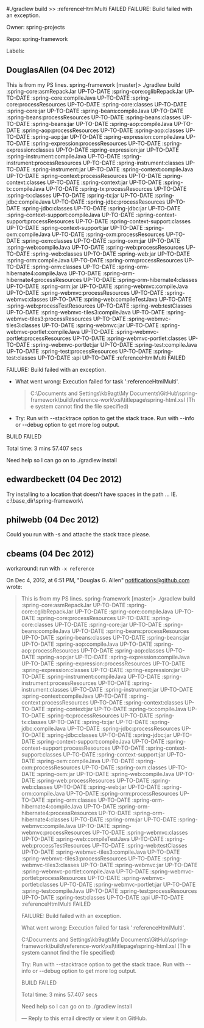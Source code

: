 #./gradlew build >> :referenceHtmlMulti FAILED  FAILURE: Build failed with an exception.

Owner: spring-projects

Repo: spring-framework

Labels: 

## DouglasAllen (04 Dec 2012)

This is from my PS lines.
spring-framework [master]> ./gradlew build
:spring-core:asmRepackJar UP-TO-DATE
:spring-core:cglibRepackJar UP-TO-DATE
:spring-core:compileJava UP-TO-DATE
:spring-core:processResources UP-TO-DATE
:spring-core:classes UP-TO-DATE
:spring-core:jar UP-TO-DATE
:spring-beans:compileJava UP-TO-DATE
:spring-beans:processResources UP-TO-DATE
:spring-beans:classes UP-TO-DATE
:spring-beans:jar UP-TO-DATE
:spring-aop:compileJava UP-TO-DATE
:spring-aop:processResources UP-TO-DATE
:spring-aop:classes UP-TO-DATE
:spring-aop:jar UP-TO-DATE
:spring-expression:compileJava UP-TO-DATE
:spring-expression:processResources UP-TO-DATE
:spring-expression:classes UP-TO-DATE
:spring-expression:jar UP-TO-DATE
:spring-instrument:compileJava UP-TO-DATE
:spring-instrument:processResources UP-TO-DATE
:spring-instrument:classes UP-TO-DATE
:spring-instrument:jar UP-TO-DATE
:spring-context:compileJava UP-TO-DATE
:spring-context:processResources UP-TO-DATE
:spring-context:classes UP-TO-DATE
:spring-context:jar UP-TO-DATE
:spring-tx:compileJava UP-TO-DATE
:spring-tx:processResources UP-TO-DATE
:spring-tx:classes UP-TO-DATE
:spring-tx:jar UP-TO-DATE
:spring-jdbc:compileJava UP-TO-DATE
:spring-jdbc:processResources UP-TO-DATE
:spring-jdbc:classes UP-TO-DATE
:spring-jdbc:jar UP-TO-DATE
:spring-context-support:compileJava UP-TO-DATE
:spring-context-support:processResources UP-TO-DATE
:spring-context-support:classes UP-TO-DATE
:spring-context-support:jar UP-TO-DATE
:spring-oxm:compileJava UP-TO-DATE
:spring-oxm:processResources UP-TO-DATE
:spring-oxm:classes UP-TO-DATE
:spring-oxm:jar UP-TO-DATE
:spring-web:compileJava UP-TO-DATE
:spring-web:processResources UP-TO-DATE
:spring-web:classes UP-TO-DATE
:spring-web:jar UP-TO-DATE
:spring-orm:compileJava UP-TO-DATE
:spring-orm:processResources UP-TO-DATE
:spring-orm:classes UP-TO-DATE
:spring-orm-hibernate4:compileJava UP-TO-DATE
:spring-orm-hibernate4:processResources UP-TO-DATE
:spring-orm-hibernate4:classes UP-TO-DATE
:spring-orm:jar UP-TO-DATE
:spring-webmvc:compileJava UP-TO-DATE
:spring-webmvc:processResources UP-TO-DATE
:spring-webmvc:classes UP-TO-DATE
:spring-web:compileTestJava UP-TO-DATE
:spring-web:processTestResources UP-TO-DATE
:spring-web:testClasses UP-TO-DATE
:spring-webmvc-tiles3:compileJava UP-TO-DATE
:spring-webmvc-tiles3:processResources UP-TO-DATE
:spring-webmvc-tiles3:classes UP-TO-DATE
:spring-webmvc:jar UP-TO-DATE
:spring-webmvc-portlet:compileJava UP-TO-DATE
:spring-webmvc-portlet:processResources UP-TO-DATE
:spring-webmvc-portlet:classes UP-TO-DATE
:spring-webmvc-portlet:jar UP-TO-DATE
:spring-test:compileJava UP-TO-DATE
:spring-test:processResources UP-TO-DATE
:spring-test:classes UP-TO-DATE
:api UP-TO-DATE
:referenceHtmlMulti FAILED

FAILURE: Build failed with an exception.
- What went wrong:
  Execution failed for task ':referenceHtmlMulti'.
  
  > C:\Documents and Settings\kb9agt\My Documents\GitHub\spring-framework\build\reference-work\xsl\titlepage\spring-html.xsl (Th
  > e system cannot find the file specified)
- Try:
  Run with --stacktrace option to get the stack trace. Run with --info or --debug option to get more log output.

BUILD FAILED

Total time: 3 mins 57.407 secs

Need help so I can go on to 
./gradlew install


## edwardbeckett (04 Dec 2012)

Try installing to a location that doesn't have spaces in the path ... IE. c:\base_dir\spring-framework\ 


## philwebb (04 Dec 2012)

Could you run with -s and attache the stack trace please.


## cbeams (04 Dec 2012)

workaround: run with `-x reference`

On Dec 4, 2012, at 6:51 PM, "Douglas G. Allen" notifications@github.com wrote:

> This is from my PS lines.
> spring-framework [master]> ./gradlew build
> :spring-core:asmRepackJar UP-TO-DATE
> :spring-core:cglibRepackJar UP-TO-DATE
> :spring-core:compileJava UP-TO-DATE
> :spring-core:processResources UP-TO-DATE
> :spring-core:classes UP-TO-DATE
> :spring-core:jar UP-TO-DATE
> :spring-beans:compileJava UP-TO-DATE
> :spring-beans:processResources UP-TO-DATE
> :spring-beans:classes UP-TO-DATE
> :spring-beans:jar UP-TO-DATE
> :spring-aop:compileJava UP-TO-DATE
> :spring-aop:processResources UP-TO-DATE
> :spring-aop:classes UP-TO-DATE
> :spring-aop:jar UP-TO-DATE
> :spring-expression:compileJava UP-TO-DATE
> :spring-expression:processResources UP-TO-DATE
> :spring-expression:classes UP-TO-DATE
> :spring-expression:jar UP-TO-DATE
> :spring-instrument:compileJava UP-TO-DATE
> :spring-instrument:processResources UP-TO-DATE
> :spring-instrument:classes UP-TO-DATE
> :spring-instrument:jar UP-TO-DATE
> :spring-context:compileJava UP-TO-DATE
> :spring-context:processResources UP-TO-DATE
> :spring-context:classes UP-TO-DATE
> :spring-context:jar UP-TO-DATE
> :spring-tx:compileJava UP-TO-DATE
> :spring-tx:processResources UP-TO-DATE
> :spring-tx:classes UP-TO-DATE
> :spring-tx:jar UP-TO-DATE
> :spring-jdbc:compileJava UP-TO-DATE
> :spring-jdbc:processResources UP-TO-DATE
> :spring-jdbc:classes UP-TO-DATE
> :spring-jdbc:jar UP-TO-DATE
> :spring-context-support:compileJava UP-TO-DATE
> :spring-context-support:processResources UP-TO-DATE
> :spring-context-support:classes UP-TO-DATE
> :spring-context-support:jar UP-TO-DATE
> :spring-oxm:compileJava UP-TO-DATE
> :spring-oxm:processResources UP-TO-DATE
> :spring-oxm:classes UP-TO-DATE
> :spring-oxm:jar UP-TO-DATE
> :spring-web:compileJava UP-TO-DATE
> :spring-web:processResources UP-TO-DATE
> :spring-web:classes UP-TO-DATE
> :spring-web:jar UP-TO-DATE
> :spring-orm:compileJava UP-TO-DATE
> :spring-orm:processResources UP-TO-DATE
> :spring-orm:classes UP-TO-DATE
> :spring-orm-hibernate4:compileJava UP-TO-DATE
> :spring-orm-hibernate4:processResources UP-TO-DATE
> :spring-orm-hibernate4:classes UP-TO-DATE
> :spring-orm:jar UP-TO-DATE
> :spring-webmvc:compileJava UP-TO-DATE
> :spring-webmvc:processResources UP-TO-DATE
> :spring-webmvc:classes UP-TO-DATE
> :spring-web:compileTestJava UP-TO-DATE
> :spring-web:processTestResources UP-TO-DATE
> :spring-web:testClasses UP-TO-DATE
> :spring-webmvc-tiles3:compileJava UP-TO-DATE
> :spring-webmvc-tiles3:processResources UP-TO-DATE
> :spring-webmvc-tiles3:classes UP-TO-DATE
> :spring-webmvc:jar UP-TO-DATE
> :spring-webmvc-portlet:compileJava UP-TO-DATE
> :spring-webmvc-portlet:processResources UP-TO-DATE
> :spring-webmvc-portlet:classes UP-TO-DATE
> :spring-webmvc-portlet:jar UP-TO-DATE
> :spring-test:compileJava UP-TO-DATE
> :spring-test:processResources UP-TO-DATE
> :spring-test:classes UP-TO-DATE
> :api UP-TO-DATE
> :referenceHtmlMulti FAILED
> 
> FAILURE: Build failed with an exception.
> 
> What went wrong:
> Execution failed for task ':referenceHtmlMulti'.
> 
> C:\Documents and Settings\kb9agt\My Documents\GitHub\spring-framework\build\reference-work\xsl\titlepage\spring-html.xsl (Th
> e system cannot find the file specified)
> 
> Try:
> Run with --stacktrace option to get the stack trace. Run with --info or --debug option to get more log output.
> 
> BUILD FAILED
> 
> Total time: 3 mins 57.407 secs
> 
> Need help so I can go on to 
> ./gradlew install
> 
> —
> Reply to this email directly or view it on GitHub.


